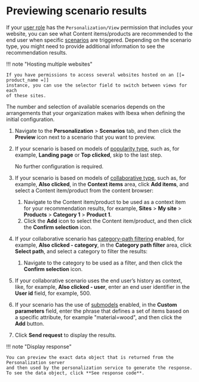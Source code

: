 # Previewing scenario results

If your [user role](../site_organization/organizing_the_site.md#permissions) has 
the `Personalization/View` permission that includes your website, you can see what 
Content items/products are recommended to the end user when specific [scenarios](scenarios.md) 
are triggered. 
Depending on the scenario type, you might need to provide additional information 
to see the recommendation results.

!!! note "Hosting multiple websites"

    If you have permissions to access several websites hosted on an [[= product_name =]] 
    instance, you can use the selector field to switch between views for each 
    of these sites.

The number and selection of available scenarios depends on the arrangements that 
your organization makes with Ibexa when defining the initial configuration.

1. Navigate to the **Personalization** > **Scenarios** tab, and then click the **Preview** 
icon next to a scenario that you want to preview.

1. If your scenario is based on models of [popularity type](recommendation_models.md#popularity-models), such as, for example, 
**Landing page** or **Top clicked**, skip to the last step. 

    No further configuration is required.

1. If your scenario is based on models of [collaborative type](recommendation_models.md#collaborative-models), such as, for example, 
**Also clicked**, in the **Context items** area, click **Add items**, and select a Content item/product from the content browser:

    1. Navigate to the Content item/product to be used as a context item for your recommendation results, for example, **Sites** > **My site** > **Products** > **Category 1** > **Product 1**.
    1. Click the **Add** icon to select the Content item/product, and then click the **Confirm selection** icon.

1. If your collaborative scenario has [category-path filtering](filters.md#category-path-filters) 
enabled, for example, **Also clicked - category**, in the **Category path filter** 
area, click **Select path**, and select a category to filter the results:

    1. Navigate to the category to be used as a filter, and then click the **Confirm selection** icon.

1. If your collaborative scenario uses the end user’s history as context, like, for example, 
**Also clicked - user**, enter an end user identifier in the **User id** field, for example, 500.

1. If your scenario has the use of [submodels](recommendation_models.md#submodels) enabled, 
in the **Custom parameters** field, enter the phrase that defines a set of items 
based on a specific attribute, for example "material=wood", and then click the **Add** button.

1. Click **Send request** to display the results.

!!! note "Display response"

    You can preview the exact data object that is returned from the Personalization server 
    and then used by the personalization service to generate the response. 
    To see the data object, click **See response code**.

